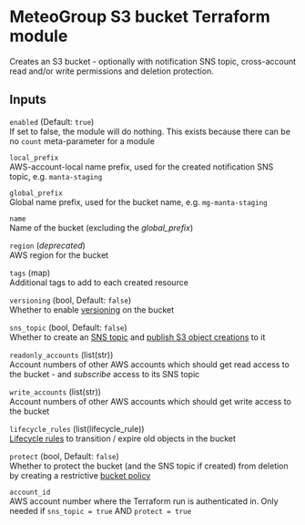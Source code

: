 # MeteoGroup S3 bucket Terraform module

Creates an S3 bucket - optionally with notification SNS topic, cross-account read
and/or write permissions and deletion protection.


## Inputs

`enabled` (Default: `true`)\
If set to false, the module will do nothing.
This exists because there can be no `count` meta-parameter for a module

`local_prefix`\
AWS-account-local name prefix, used for the created notification SNS topic,
e.g. `manta-staging`

`global_prefix`\
Global name prefix, used for the bucket name,
e.g. `mg-manta-staging`

`name`\
Name of the bucket (excluding the *global_prefix*)

`region` (*deprecated*)\
AWS region for the bucket

`tags` (map)\
Additional tags to add to each created resource

`versioning` (bool, Default: `false`)\
Whether to enable
[versioning](https://docs.aws.amazon.com/AmazonS3/latest/dev/Versioning.html)
on the bucket

`sns_topic` (bool, Default: `false`)\
Whether to create an [SNS topic](https://docs.aws.amazon.com/sns/latest/dg/welcome.html)
and [publish S3 object creations](https://docs.aws.amazon.com/AmazonS3/latest/dev/NotificationHowTo.html)
to it

`readonly_accounts` (list(str))\
Account numbers of other AWS accounts which should get read access to the bucket -
and *subscribe* access to its SNS topic

`write_accounts` (list(str))\
Account numbers of other AWS accounts which should get write access to the bucket

`lifecycle_rules` (list(lifecycle_rule))\
[Lifecycle rules](https://www.terraform.io/docs/providers/aws/r/s3_bucket.html#lifecycle_rule)
to transition / expire old objects in the bucket

`protect` (bool, Default: `false`)\
Whether to protect the bucket (and the SNS topic if created) from deletion
by creating a restrictive
[bucket policy](https://docs.aws.amazon.com/AmazonS3/latest/user-guide/add-bucket-policy.html)

`account_id`\
AWS account number where the Terraform run is authenticated in.
Only needed if `sns_topic = true` AND `protect = true`
